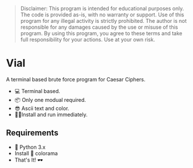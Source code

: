 > Disclaimer: This program is intended for educational purposes only. The code is provided as-is, with no warranty or support. Use of this program for any illegal activity is strictly prohibited. The author is not responsible for any damages caused by the use or misuse of this program. By using this program, you agree to these terms and take full responsibility for your actions. Use at your own risk.

# Vial
A terminal based brute force program for Caesar Ciphers.

* 💻 Terminal based.
* 📦 Only one modual required.
* 😎 Ascii text and color.
* 🏃‍♂️Install and run immediately.

## Requirements

* 🐍 Python 3.x
* Install 🛝 colorama
* That's It! 🕶️
